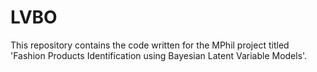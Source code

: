 # LVBO

This repository contains the code written for the MPhil project titled 'Fashion Products Identification using Bayesian Latent Variable Models'. 
